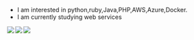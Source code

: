 
-  I am interested in python,ruby,Java,PHP,AWS,Azure,Docker.
-  I am currently studying web services

<a href="https://github.com/maro114510">
  <img align="left" src="https://github-readme-stats.vercel.app/api?username=maro114510&show_icons=true&count_private=true&theme=dracula" />
</a>
<a href="https://github.com/maro114510">
  <img align="left" src="https://github-readme-stats.vercel.app/api/top-langs/?username=maro114510&count_private=true&theme=dracula&layout=compact" />
</a>

![](https://github-profile-summary-cards.vercel.app/api/cards/profile-details?username=maro114510&theme=dracula)

<!---
maro114510/maro114510 is a ✨ special ✨ repository because its `README.md` (this file) appears on your GitHub profile.
You can click the Preview link to take a look at your changes.
--->
